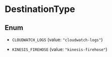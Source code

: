 

# DestinationType

## Enum


* `CLOUDWATCH_LOGS` (value: `"cloudwatch-logs"`)

* `KINESIS_FIREHOSE` (value: `"kinesis-firehose"`)



